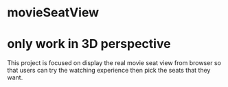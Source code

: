 # movieSeatView
# only work in 3D perspective

This project is focused on display the real movie seat view from browser so that users can try the watching experience then pick the seats that they want.

